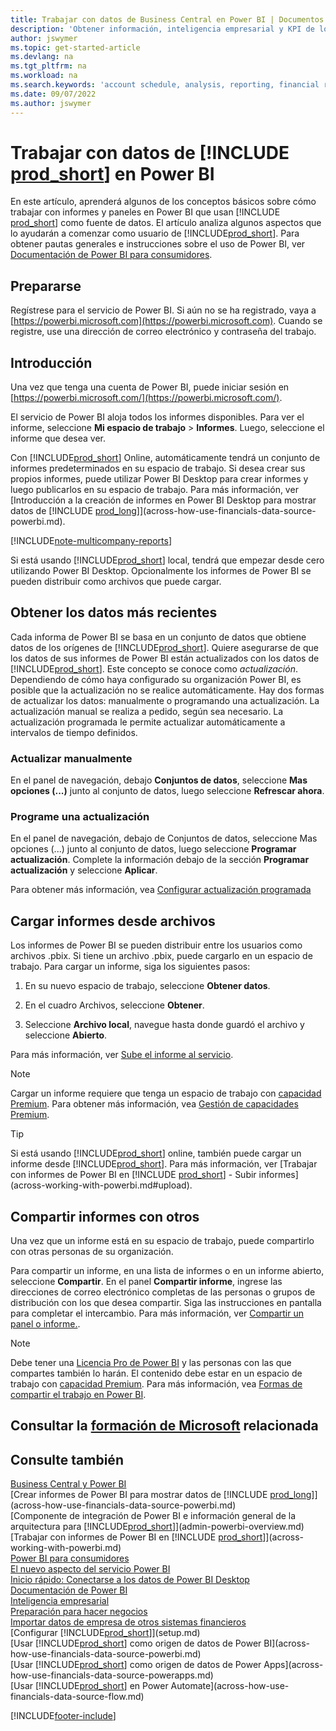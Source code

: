 ```yaml
---
title: Trabajar con datos de Business Central en Power BI | Documentos de Microsoft
description: 'Obtener información, inteligencia empresarial y KPI de los datos de Business Central utilizando Power BI.'
author: jswymer
ms.topic: get-started-article
ms.devlang: na
ms.tgt_pltfrm: na
ms.workload: na
ms.search.keywords: 'account schedule, analysis, reporting, financial report, business intelligence, KPI'
ms.date: 09/07/2022
ms.author: jswymer
---
```

# <a name="work-with--data-in-power-bi" />Trabajar con datos de [!INCLUDE [prod_short](includes/prod_short.md)] en Power BI

En este artículo, aprenderá algunos de los conceptos básicos sobre cómo trabajar con informes y paneles en Power BI que usan [!INCLUDE [prod_short](includes/prod_short.md)] como fuente de datos. El artículo analiza algunos aspectos que lo ayudarán a comenzar como usuario de [!INCLUDE[prod_short](includes/prod_short.md)]. Para obtener pautas generales e instrucciones sobre el uso de Power BI, ver [Documentación de Power BI para consumidores](/power-bi/consumer).

## <a name="get-ready" />Prepararse

Regístrese para el servicio de Power BI. Si aún no se ha registrado, vaya a [https://powerbi.microsoft.com](https://powerbi.microsoft.com). Cuando se registre, use una dirección de correo electrónico y contraseña del trabajo.

## <a name="get-started" />Introducción

Una vez que tenga una cuenta de Power BI, puede iniciar sesión en [https://powerbi.microsoft.com/](https://powerbi.microsoft.com/).

El servicio de Power BI aloja todos los informes disponibles. Para ver el informe, seleccione **Mi espacio de trabajo** > **Informes**. Luego, seleccione el informe que desea ver.

Con [!INCLUDE[prod_short](includes/prod_short.md)] Online, automáticamente tendrá un conjunto de informes predeterminados en su espacio de trabajo. Si desea crear sus propios informes, puede utilizar Power BI Desktop para crear informes y luego publicarlos en su espacio de trabajo. Para más información, ver [Introducción a la creación de informes en Power BI Desktop para mostrar datos de [!INCLUDE [prod_long](includes/prod_long.md)]](across-how-use-financials-data-source-powerbi.md).

[!INCLUDE[note-multicompany-reports](includes/note-multicompany-reports.md)]

Si está usando [!INCLUDE[prod_short](includes/prod_short.md)] local, tendrá que empezar desde cero utilizando Power BI Desktop. Opcionalmente los informes de Power BI se pueden distribuir como archivos que puede cargar.

## <a name="get-the-latest-data" />Obtener los datos más recientes

Cada informa de Power BI se basa en un conjunto de datos que obtiene datos de los orígenes de [!INCLUDE[prod_short](includes/prod_short.md)]. Quiere asegurarse de que los datos de sus informes de  Power BI están actualizados con los datos de [!INCLUDE[prod_short](includes/prod_short.md)]. Este concepto se conoce como *actualización*.  Dependiendo de cómo haya configurado su organización Power BI, es posible que la actualización no se realice automáticamente. Hay dos formas de actualizar los datos: manualmente o programando una actualización. La actualización manual se realiza a pedido, según sea necesario. La actualización programada le permite actualizar automáticamente a intervalos de tiempo definidos.

### <a name="refresh-manually" />Actualizar manualmente

En el panel de navegación, debajo **Conjuntos de datos**, seleccione **Mas opciones (...)** junto al conjunto de datos, luego seleccione **Refrescar ahora**.

### <a name="schedule-a-refresh" />Programe una actualización

En el panel de navegación, debajo de Conjuntos de datos, seleccione Mas opciones (...) junto al conjunto de datos, luego seleccione **Programar actualización**. Complete la información debajo de la sección **Programar actualización** y seleccione **Aplicar**.

Para obtener más información, vea [Configurar actualización programada](/power-bi/connect-data/refresh-scheduled-refresh)

## <a name="upload-reports-from-files" /><a name="upload"></a>Cargar informes desde archivos

Los informes de Power BI se pueden distribuir entre los usuarios como archivos .pbix. Si tiene un archivo .pbix, puede cargarlo en un espacio de trabajo. Para cargar un informe, siga los siguientes pasos:

1. En su nuevo espacio de trabajo, seleccione **Obtener datos**.

2. En el cuadro Archivos, seleccione **Obtener**.

3. Seleccione **Archivo local**, navegue hasta donde guardó el archivo y seleccione **Abierto**.

Para más información, ver [Sube el informe al servicio](/power-bi/paginated-reports/paginated-reports-quickstart-aw#upload-the-report-to-the-service).

> [!NOTE]
> Cargar un informe requiere que tenga un espacio de trabajo con [capacidad Premium](/power-bi/service-premium-what-is). Para obtener más información, vea [Gestión de capacidades Premium](/power-bi/admin/service-premium-capacity-manage). 

> [!TIP]
> Si está usando [!INCLUDE[prod_short](includes/prod_short.md)] online, también puede cargar un informe desde [!INCLUDE[prod_short](includes/prod_short.md)]. Para más información, ver [Trabajar con informes de Power BI en [!INCLUDE [prod_short](includes/prod_short.md)] - Subir informes](across-working-with-powerbi.md#upload).

## <a name="share-reports-with-others" /><a name="share"></a>Compartir informes con otros

Una vez que un informe está en su espacio de trabajo, puede compartirlo con otras personas de su organización.

Para compartir un informe, en una lista de informes o en un informe abierto, seleccione **Compartir**. En el panel **Compartir informe**, ingrese las direcciones de correo electrónico completas de las personas o grupos de distribución con los que desea compartir. Siga las instrucciones en pantalla para completar el intercambio. Para más información, ver [Compartir un panel o informe.](/power-bi/collaborate-share/service-share-dashboards#share-a-dashboard-or-report).

> [!NOTE]
> Debe tener una [Licencia Pro de Power BI](/power-bi/service-features-license-type) y las personas con las que compartes también lo harán. El contenido debe estar en un espacio de trabajo con [capacidad Premium](/power-bi/service-premium-what-is). Para más información, vea [Formas de compartir el trabajo en Power BI](/power-bi/service-how-to-collaborate-distribute-dashboards-reports).

## <a name="see-related-microsoft-training" />Consultar la [formación de Microsoft](/training/modules/configure-powerbi-excel-dynamics-365-business-central/index) relacionada

## <a name="see-also" />Consulte también

[Business Central y Power BI](admin-powerbi.md)  
[Crear informes de Power BI para mostrar datos de [!INCLUDE [prod_long](includes/prod_long.md)]](across-how-use-financials-data-source-powerbi.md)  
[Componente de integración de Power BI e información general de la arquitectura para [!INCLUDE[prod_short](includes/prod_short.md)]](admin-powerbi-overview.md)  
[Trabajar con informes de Power BI en [!INCLUDE [prod_short](includes/prod_short.md)]](across-working-with-powerbi.md)  
[Power BI para consumidores](/power-bi/consumer/end-user-consumer)  
[El nuevo aspecto del servicio Power BI](/power-bi/service-new-look)  
[Inicio rápido: Conectarse a los datos de Power BI Desktop](/power-bi/desktop-quickstart-connect-to-data)  
[Documentación de Power BI](/power-bi/)  
[Inteligencia empresarial](bi.md)  
[Preparación para hacer negocios](ui-get-ready-business.md)  
[Importar datos de empresa de otros sistemas financieros](across-import-data-configuration-packages.md)  
[Configurar [!INCLUDE[prod_short](includes/prod_short.md)]](setup.md)  
[Usar [!INCLUDE[prod_short](includes/prod_short.md)] como origen de datos de Power BI](across-how-use-financials-data-source-powerbi.md)  
[Usar [!INCLUDE[prod_short](includes/prod_short.md)] como origen de datos de Power Apps](across-how-use-financials-data-source-powerapps.md)  
[Usar [!INCLUDE[prod_short](includes/prod_short.md)] en Power Automate](across-how-use-financials-data-source-flow.md)  




[!INCLUDE[footer-include](includes/footer-banner.md)]
